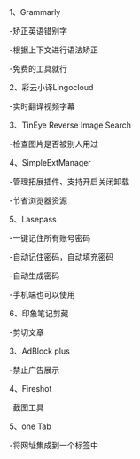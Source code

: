 1、Grammarly

-矫正英语错别字

-根据上下文进行语法矫正

-免费的工具就行

2、彩云小译Lingocloud

-实时翻译视频字幕

3、TinEye Reverse Image Search

-检查图片是否被别人用过

4、SimpleExtManager

-管理拓展插件、支持开启关闭卸载

-节省浏览器资源

5、Lasepass

-一键记住所有账号密码

-自动记住密码，自动填充密码

-自动生成密码

-手机端也可以使用

6、印象笔记剪藏

-剪切文章

3、AdBlock plus

-禁止广告展示

4、Fireshot

-截图工具

5、one Tab

-将网址集成到一个标签中



